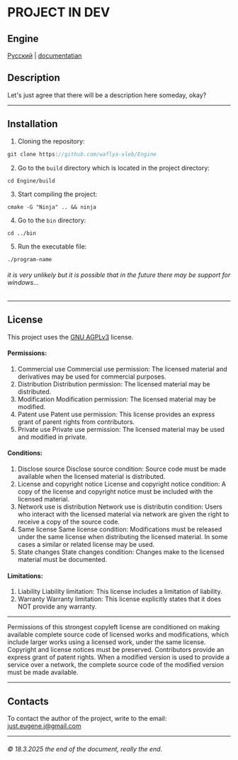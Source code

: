 # PROJECT IN DEV
## Engine
[Русский](https://github.com/waflya-xleb/Engine/blob/master/RU-README.md) | [documentatian](https://github.com/waflya-xleb/Engine/blob/master/docs/general%20documentation.md)
## Description
Let's just agree that there will be a description here someday, okay?
___
## Installation
1. Cloning the repository:
~~~java
git clone https://github.com/waflya-xleb/Engine
~~~
2. Go to the `build` directory which is located in the project directory:
~~~shell
cd Engine/build
~~~
3. Start compiling the project:
~~~shell
cmake -G "Ninja" .. && ninja
~~~
4. Go to the `bin` directory:
~~~shell
cd ../bin
~~~
5. Run the executable file:
~~~shell
./program-name
~~~
###### it is very unlikely but it is possible that in the future there may be support for windows...
___
## License
This project uses the [GNU AGPLv3](https://github.com/waflya-xleb/Engine/blob/master/LICENSE.txt) license.
#### Permissions:
1. Commercial use
Commercial use permission: The licensed material and derivatives may be used for commercial purposes.
2. Distribution
Distribution permission: The licensed material may be distributed.
3. Modification
Modification permission: The licensed material may be modified.
4. Patent use
Patent use permission: This license provides an express grant of parent rights from contributors.
5. Private use
Private use permission: The licensed material may be used and modified in private.
#### Conditions:
1. Disclose source
Disclose source condition: Source code must be made available when the licensed material is distributed.
2. License and copyright notice
License and copyright notice condition: A copy of the license and copyright notice must be included with the licensed material.
3. Network use is distribution
Network use is distributin condition: Users who interact with the licensed material via network are given the right to receive a copy of the source code.
4. Same license
Same license condition: Modifications must be released under the same license when distributing the licensed material. In some cases a similar or related license may be used.
5. State changes
State changes condition: Changes make to the licensed material must be documented.
#### Limitations:
1. Liability
Liability limitation: This license includes a limitation of liability.
2. Warranty
Warranty limitation: This license explicitly states that it does NOT provide any warranty.
___
Permissions of this strongest copyleft license are conditioned on making available complete source code of licensed works and modifications, which include larger works using a licensed work, under the same license. Copyright and license notices must be preserved. Contributors provide an express grant of patent rights. When a modified version is used to provide a service over a network, the complete source code of the modified version must be made available.
___
## Contacts
To contact the author of the project, write to the email: just.eugene.j@gmail.com
___
###### © 18.3.2025 the end of the document, really the end.
